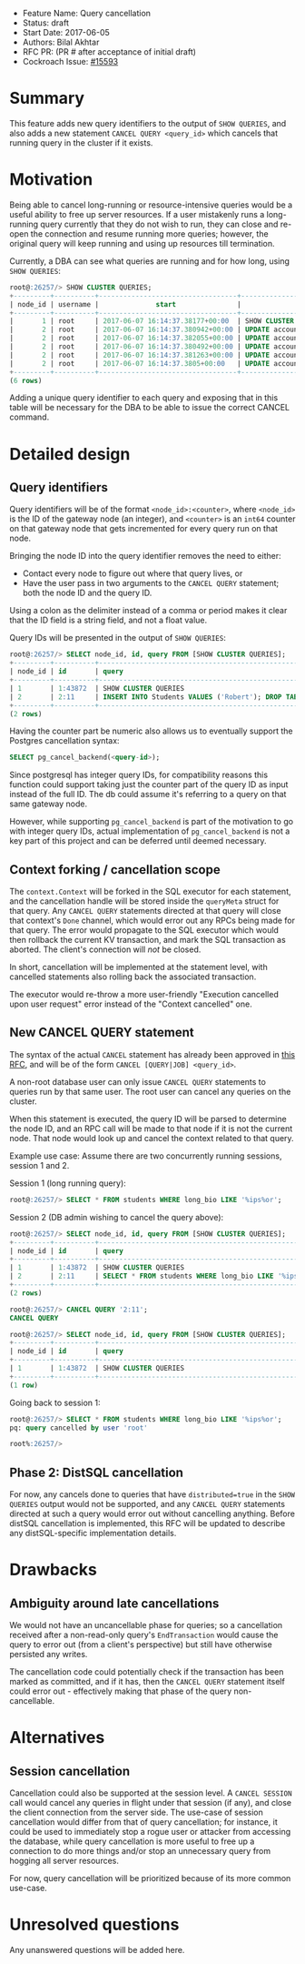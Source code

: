 - Feature Name: Query cancellation
- Status: draft
- Start Date: 2017-06-05
- Authors: Bilal Akhtar
- RFC PR: (PR # after acceptance of initial draft)
- Cockroach Issue: [#15593](https://github.com/cockroachdb/cockroach/issues/15593)

# Summary

This feature adds new query identifiers to the output of `SHOW QUERIES`, and also
adds a new statement `CANCEL QUERY <query_id>` which cancels that running query in the
cluster if it exists.

# Motivation

Being able to cancel long-running or resource-intensive queries would be a useful
ability to free up server resources. If a user mistakenly runs a long-running query
currently that they do not wish to run, they can close and re-open the connection
and resume running more queries; however, the original query will keep running and using
up resources till termination.

Currently, a DBA can see what queries are running and for how long, using `SHOW QUERIES`:

```sql
root@:26257/> SHOW CLUSTER QUERIES;
+---------+----------+----------------------------------+----------------------------------------------------------------------------------------------------------+-----------------+------------------+-------------+-----------+
| node_id | username |              start               |                                                  query                                                   | client_address  | application_name | distributed |   phase   |
+---------+----------+----------------------------------+----------------------------------------------------------------------------------------------------------+-----------------+------------------+-------------+-----------+
|       1 | root     | 2017-06-07 16:14:37.38177+00:00  | SHOW CLUSTER QUERIES                                                                                     | [::1]:54421     |                  | NULL        | preparing |
|       2 | root     | 2017-06-07 16:14:37.380942+00:00 | UPDATE accounts SET balance = CASE id WHEN $1 THEN $3::INT WHEN $2 THEN $4::INT END WHERE id IN ($1, $2) | 127.0.0.1:54887 |                  | false       | executing |
|       2 | root     | 2017-06-07 16:14:37.382055+00:00 | UPDATE accounts SET balance = CASE id WHEN $1 THEN $3::INT WHEN $2 THEN $4::INT END WHERE id IN ($1, $2) | 127.0.0.1:54936 |                  | false       | executing |
|       2 | root     | 2017-06-07 16:14:37.380492+00:00 | UPDATE accounts SET balance = CASE id WHEN $1 THEN $3::INT WHEN $2 THEN $4::INT END WHERE id IN ($1, $2) | 127.0.0.1:54920 |                  | false       | executing |
|       2 | root     | 2017-06-07 16:14:37.381263+00:00 | UPDATE accounts SET balance = CASE id WHEN $1 THEN $3::INT WHEN $2 THEN $4::INT END WHERE id IN ($1, $2) | 127.0.0.1:54912 |                  | false       | executing |
|       2 | root     | 2017-06-07 16:14:37.3805+00:00   | UPDATE accounts SET balance = CASE id WHEN $1 THEN $3::INT WHEN $2 THEN $4::INT END WHERE id IN ($1, $2) | 127.0.0.1:54928 |                  | false       | executing |
+---------+----------+----------------------------------+----------------------------------------------------------------------------------------------------------+-----------------+------------------+-------------+-----------+
(6 rows)
```

Adding a unique query identifier to each query and exposing that in this table will be necessary
for the DBA to be able to issue the correct CANCEL command.

# Detailed design

## Query identifiers

Query identifiers will be of the format `<node_id>:<counter>`, where `<node_id>` is the ID
of the gateway node (an integer), and `<counter>` is an `int64` counter on that gateway node
that gets incremented for every query run on that node.

Bringing the node ID into the query identifier removes the need to either:

- Contact every node to figure out where that query lives, or
- Have the user pass in two arguments to the `CANCEL QUERY` statement; both the node ID and
the query ID.

Using a colon as the delimiter instead of a comma or period makes it clear that the ID field
is a string field, and not a float value.

Query IDs will be presented in the output of `SHOW QUERIES`:

```sql
root@:26257/> SELECT node_id, id, query FROM [SHOW CLUSTER QUERIES];
+---------+----------+--------------------------------------------------------------------+
| node_id | id       | query                                                              | 
+---------+----------+--------------------------------------------------------------------+
| 1       | 1:43872  | SHOW CLUSTER QUERIES                                               |
| 2       | 2:11     | INSERT INTO Students VALUES ('Robert'); DROP TABLE Students; --')  |
+---------+----------+--------------------------------------------------------------------+
(2 rows)
```

Having the counter part be numeric also allows us to eventually support the Postgres cancellation
syntax:

```sql
SELECT pg_cancel_backend(<query-id>);
```

Since postgresql has integer query IDs, for compatibility reasons this function could support taking
just the counter part of the query ID as input instead of the full ID. The db could assume it's referring
to a query on that same gateway node.

However, while supporting `pg_cancel_backend` is part of the motivation to go with integer query IDs,
actual implementation of `pg_cancel_backend` is not a key part of this project and can be deferred
until deemed necessary.

## Context forking / cancellation scope

The `context.Context` will be forked in the SQL executor for each statement, and the cancellation handle
will be stored inside the `queryMeta` struct for that query. Any `CANCEL QUERY` statements directed at that
query will close that context's `Done` channel, which would error out any RPCs being made for that query.
The error would propagate to the SQL executor which would then rollback the current KV transaction, and
mark the SQL transaction as aborted. The client's connection will _not_ be closed.

In short, cancellation will be implemented at the statement level, with cancelled statements also rolling back
the associated transaction.

The executor would re-throw a more user-friendly "Execution cancelled upon user request" error instead of
the "Context cancelled" one.

## New CANCEL QUERY statement

The syntax of the actual `CANCEL` statement has already been approved in
[this RFC](https://github.com/cockroachdb/cockroach/pull/16273), and will be of the form
`CANCEL [QUERY|JOB] <query_id>`.

A non-root database user can only issue `CANCEL QUERY` statements to queries run by that same
user. The root user can cancel any queries on the cluster.

When this statement is executed, the query ID will be parsed to determine the node ID, and an RPC call
will be made to that node if it is not the current node. That node would look up and cancel the
context related to that query.

Example use case: Assume there are two concurrently running sessions, session 1 and 2.

Session 1 (long running query):

```sql
root@:26257/> SELECT * FROM students WHERE long_bio LIKE '%ips%or';
```

Session 2 (DB admin wishing to cancel the query above):

```sql
root@:26257/> SELECT node_id, id, query FROM [SHOW CLUSTER QUERIES];
+---------+----------+-----------------------------------------------------------+
| node_id | id       | query                                                     | 
+---------+----------+-----------------------------------------------------------+
| 1       | 1:43872  | SHOW CLUSTER QUERIES                                      |
| 2       | 2:11     | SELECT * FROM students WHERE long_bio LIKE '%ips%or';     |
+---------+----------+-----------------------------------------------------------+
(2 rows)

root@:26257/> CANCEL QUERY '2:11';
CANCEL QUERY

root@:26257/> SELECT node_id, id, query FROM [SHOW CLUSTER QUERIES];
+---------+----------+-----------------------------------------------------------+
| node_id | id       | query                                                     | 
+---------+----------+-----------------------------------------------------------+
| 1       | 1:43872  | SHOW CLUSTER QUERIES                                      |
+---------+----------+-----------------------------------------------------------+
(1 row)
```

Going back to session 1:

```sql
root@:26257/> SELECT * FROM students WHERE long_bio LIKE '%ips%or';
pq: query cancelled by user 'root'

root%:26257/>
```

## Phase 2: DistSQL cancellation

For now, any cancels done to queries that have `distributed=true` in the `SHOW QUERIES` output
would not be supported, and any `CANCEL QUERY` statements directed at such a query would error out
without cancelling anything. Before distSQL cancellation is implemented, this RFC will be updated to
describe any distSQL-specific implementation details.

# Drawbacks

## Ambiguity around late cancellations

We would not have an uncancellable phase for queries; so a cancellation received
after a non-read-only query's `EndTransaction` would cause the query to error out (from a client's
perspective) but still have otherwise persisted any writes.

The cancellation code could potentially check if the transaction has been marked as committed,
and if it has, then the `CANCEL QUERY` statement itself could error out - effectively
making that phase of the query non-cancellable.

# Alternatives

## Session cancellation

Cancellation could also be supported at the session level. A `CANCEL SESSION` call would
cancel any queries in flight under that session (if any), and close the client connection
from the server side. The use-case of session cancellation would differ from that of
query cancellation; for instance, it could be used to immediately stop a rogue user or
attacker from accessing the database, while query cancellation is more useful to free up a
connection to do more things and/or stop an unnecessary query from hogging all server resources.

For now, query cancellation will be prioritized because of its more common use-case.

# Unresolved questions

Any unanswered questions will be added here.
